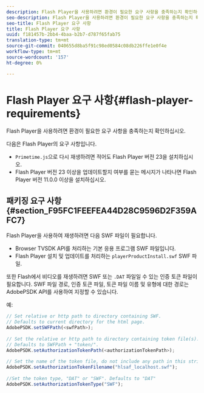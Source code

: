 ```yaml
---
description: Flash Player을 사용하려면 환경이 필요한 요구 사항을 충족하는지 확인하십시오.
seo-description: Flash Player을 사용하려면 환경이 필요한 요구 사항을 충족하는지 확인하십시오.
seo-title: Flash Player 요구 사항
title: Flash Player 요구 사항
uuid: f181457b-2bb4-4baa-b2b7-d787f65fab75
translation-type: tm+mt
source-git-commit: 040655d8ba5f91c98ed0584c08db226ffe1e0f4e
workflow-type: tm+mt
source-wordcount: '157'
ht-degree: 0%

---
```



# Flash Player 요구 사항{#flash-player-requirements}

Flash Player을 사용하려면 환경이 필요한 요구 사항을 충족하는지 확인하십시오.

<!--<a id="section_FEE654D506EC4D85AE77302AD2A27777"></a>-->

다음은 Flash Player의 요구 사항입니다.

* `Primetime.js`으로 다시 재생하려면 적어도 Flash Player 버전 23을 설치하십시오.
* Flash Player 버전 23 이상을 업데이트할지 여부를 묻는 메시지가 나타나면 Flash Player 버전 11.0.0 이상을 설치하십시오.

## 패키징 요구 사항 {#section_F95FC1FEEFEA44D28C9596D2F359AFC7}

Flash Player을 사용하여 재생하려면 다음 SWF 파일이 필요합니다.

* Browser TVSDK API를 처리하는 기본 응용 프로그램 SWF 파일입니다.
* Flash Player 설치 및 업데이트를 처리하는 `playerProductInstall.swf` SWF 파일.

또한 Flash에서 비디오를 재생하려면 SWF 또는 `.DAT` 파일일 수 있는 인증 토큰 파일이 필요합니다. SWF 파일 경로, 인증 토큰 파일, 토큰 파일 이름 및 유형에 대한 경로는 AdobePSDK API를 사용하여 지정할 수 있습니다.

예:

```js
// Set relative or http path to directory containing SWF.  
// Defaults to current directory for the html page. 
AdobePSDK.setSWFPath(<swfPath>); 
 
// Set the relative or http path to directory containing token file(s). 
// Defaults to SWFPath + "token/". 
AdobePSDK.setAuthorizationTokenPath(<authorizationTokenPath>); 
 
// Set the name of the token file, do not include any path in this string. 
AdobePSDK.setAuthorizationTokenFilename("hlsaf_localhost.swf"); 
 
//Set the token type, "DAT" or "SWF". Defaults to "DAT" 
AdobePSDK.setAuthorizationTokenType("SWF");
```

